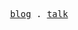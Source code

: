 <p align="center">
  <samp>
    <a href="./posts.md">blog</a> .
    <a href="./talks.md">talk</a>
  </samp>
</p>
